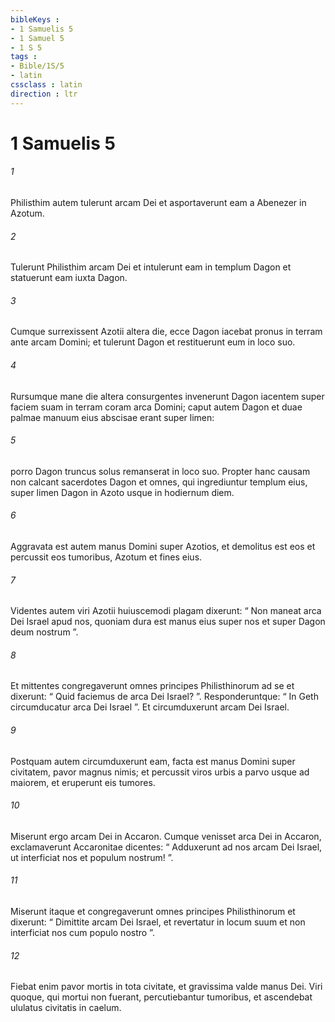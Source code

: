 ```yaml
---
bibleKeys : 
- 1 Samuelis 5
- 1 Samuel 5
- 1 S 5
tags : 
- Bible/1S/5
- latin
cssclass : latin
direction : ltr
---
```


# 1 Samuelis 5

###### 1
Philisthim autem tulerunt arcam Dei et asportaverunt eam a Abenezer in Azotum. 
###### 2
Tulerunt Philisthim arcam Dei et intulerunt eam in templum Dagon et statuerunt eam iuxta Dagon. 
###### 3
Cumque surrexissent Azotii altera die, ecce Dagon iacebat pronus in terram ante arcam Domini; et tulerunt Dagon et restituerunt eum in loco suo. 
###### 4
Rursumque mane die altera consurgentes invenerunt Dagon iacentem super faciem suam in terram coram arca Domini; caput autem Dagon et duae palmae manuum eius abscisae erant super limen: 
###### 5
porro Dagon truncus solus remanserat in loco suo. Propter hanc causam non calcant sacerdotes Dagon et omnes, qui ingrediuntur templum eius, super limen Dagon in Azoto usque in hodiernum diem.
###### 6
Aggravata est autem manus Domini super Azotios, et demolitus est eos et percussit eos tumoribus, Azotum et fines eius. 
###### 7
Videntes autem viri Azotii huiuscemodi plagam dixerunt: “ Non maneat arca Dei Israel apud nos, quoniam dura est manus eius super nos et super Dagon deum nostrum ”. 
###### 8
Et mittentes congregaverunt omnes principes Philisthinorum ad se et dixerunt: “ Quid faciemus de arca Dei Israel? ”. Responderuntque: “ In Geth circumducatur arca Dei Israel ”. Et circumduxerunt arcam Dei Israel. 
###### 9
Postquam autem circumduxerunt eam, facta est manus Domini super civitatem, pavor magnus nimis; et percussit viros urbis a parvo usque ad maiorem, et eruperunt eis tumores. 
###### 10
Miserunt ergo arcam Dei in Accaron. Cumque venisset arca Dei in Accaron, exclamaverunt Accaronitae dicentes: “ Adduxerunt ad nos arcam Dei Israel, ut interficiat nos et populum nostrum! ”. 
###### 11
Miserunt itaque et congregaverunt omnes principes Philisthinorum et dixerunt: “ Dimittite arcam Dei Israel, et revertatur in locum suum et non interficiat nos cum populo nostro ”. 
###### 12
Fiebat enim pavor mortis in tota civitate, et gravissima valde manus Dei. Viri quoque, qui mortui non fuerant, percutiebantur tumoribus, et ascendebat ululatus civitatis in caelum.
